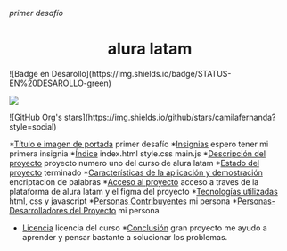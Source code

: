 <em> primer desafío </em>
<h1 align="center"> alura latam </h1>
   ![Badge en Desarollo](https://img.shields.io/badge/STATUS-EN%20DESAROLLO-green)
    <p align="left">
   <img src="https://img.shields.io/badge/STATUS-EN%20DESAROLLO-green">
   </p>
    ![GitHub Org's stars](https://img.shields.io/github/stars/camilafernanda?style=social)
    
*[Título e imagen de portada](#Título-e-imagen-de-portada)
primer desafío
*[Insignias](#insignias)
espero tener mi primera insignia
*[Índice](#índice)
index.html
style.css
main.js
*[Descripción del proyecto](#descripción-del-proyecto)
proyecto numero uno del curso de alura latam
*[Estado del proyecto](#Estado-del-proyecto)
terminado
*[Características de la aplicación y demostración](#Características-de-la-aplicación-y-demostración)
encriptacion de palabras
*[Acceso al proyecto](#acceso-proyecto)
acceso a traves de la plataforma de alura latam y el figma del proyecto
*[Tecnologías utilizadas](#tecnologías-utilizadas)
html, css y javascript
*[Personas Contribuyentes](#personas-contribuyentes)
mi persona
*[Personas-Desarrolladores del Proyecto](#personas-desarrolladores)
mi persona
* [Licencia](#licencia)
licencia del curso
*[Conclusión](#conclusión)
gran proyecto me ayudo a aprender y pensar bastante a solucionar los problemas.
